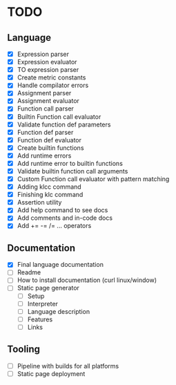 # TODO

## Language

- [x] Expression parser
- [x] Expression evaluator
- [x] TO expression parser
- [x] Create metric constants
- [x] Handle compilator errors
- [x] Assignment parser
- [x] Assignment evaluator
- [x] Function call parser
- [x] Builtin Function call evaluator
- [x] Validate function def parameters
- [x] Function def parser
- [x] Function def evaluator
- [x] Create builtin functions
- [x] Add runtime errors
- [x] Add runtime error to builtin functions
- [x] Validate builtin function call arguments
- [x] Custom Function call evaluator with pattern matching
- [x] Adding klcc command
- [x] Finishing klc command
- [x] Assertion utility
- [x] Add help command to see docs
- [x] Add comments and in-code docs
- [x] Add += -= /= ... operators

## Documentation

- [x] Final language documentation
- [ ] Readme
- [ ] How to install documentation (curl linux/window)
- [ ] Static page generator
  - [ ] Setup
  - [ ] Interpreter
  - [ ] Language description
  - [ ] Features
  - [ ] Links

## Tooling

- [ ] Pipeline with builds for all platforms
- [ ] Static page deployment